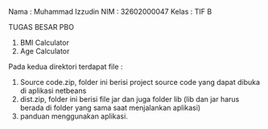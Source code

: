 Nama  : Muhammad Izzudin
NIM   : 32602000047
Kelas : TIF B

TUGAS BESAR PBO
1. BMI Calculator
2. Age Calculator

Pada kedua direktori terdapat file :
1. Source code.zip, folder ini berisi project source code yang dapat dibuka di aplikasi netbeans
2. dist.zip, folder ini berisi file jar dan juga folder lib (lib dan jar harus berada di folder yang sama saat menjalankan aplikasi)
3. panduan menggunakan aplikasi.
